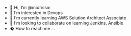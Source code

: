- 👋 Hi, I’m @midrissm
- 👀 I’m interested in Devops
- 🌱 I’m currently learning AWS Solution Architect Associate
- 💞️ I’m looking to collaborate on learning Jenkins, Ansible
- � How to reach me ...

<!---
midrissm/midrissm is a ✨ special ✨ repository because its `README.md` (this file) appears on your GitHub profile.
You can click the Preview link to take a look at your changes.
--->
